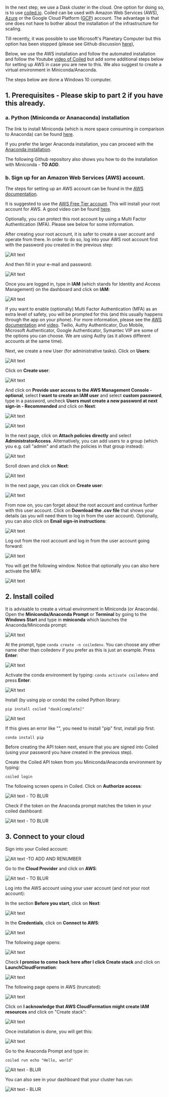 In the next step, we use a Dask cluster in the cloud. One option for doing so, is to use [coiled.io](https://www.coiled.io/). 
Coiled can be used with Amazon Web Services (AWS), [Azure](https://docs.coiled.io/user_guide/setup/azure/cli.html) or the Google Cloud Platform ([GCP](https://docs.coiled.io/user_guide/setup/gcp/cli.html)) account. The advantage is that one does not have to bother about the installation of the infrastructure for scaling. 

Till recently, it was possible to use Microsoft's Planetary Computer but this option has been stopped (please see Github discussion [here](https://github.com/microsoft/PlanetaryComputer/discussions/347)),

Below, we use the AWS installation and follow the automated installation and follow the Youtube [video of Coiled](https://www.youtube.com/watch?v=d6XouzFP_AY) but add some additional steps below for setting up AWS in case you are new to this.  We also suggest to create a virtual environment in Miniconda/Anaconda. 

The steps below are done a Windows 10 computer. 

## 1. Prerequisites - Please skip to part 2 if you have this already. 

### a. Python (Miniconda or Ananaconda) installation

The link to install Miniconda (which is more space consuming in comparison to Anaconda) can be found [here](https://docs.anaconda.com/miniconda/miniconda-other-installer-links/). 

If you prefer the larger Anaconda installation, you can proceed with the [Anaconda installation](https://www.anaconda.com/download).

The following Github repository also shows you how to do the installation with Miniconda - **TO ADD**. 

### b. Sign up for an Amazon Web Services (AWS) account. 

The steps for setting up an AWS account can be found in the [AWS documentation](https://docs.aws.amazon.com/SetUp/latest/UserGuide/setup-AWSsignup.html).

It is suggested to use the [AWS Free Tier account](https://aws.amazon.com/free/). This will install your root account for AWS. A good video can be found [here](https://www.youtube.com/watch?v=CjKhQoYeR4Q). 

Optionally, you can protect this root account by using a Multi Factor Authentication (MFA). Please see below for some information.  

After creating your root account, it is safer to create a user account and operate from there. In order to do so, log into your AWS root account first with the password you created in the previous step:

![Alt text](../images/aws_1.png)

And then fill in your e-mail and password:

![Alt text](../images/aws_2.PNG)

Once you are logged in, type in **IAM** (which stands for Identity and Access Management) on the dashboard and click on **IAM**:

![Alt text](../images/aws_3.png)

If you want to enable (optionally) Multi Factor Authentication (MFA) as an extra level of safety, you will be prompted for this (and this usually happens through the app on your phone). For more information, please see the [AWS documentation](https://aws.amazon.com/iam/features/mfa/) and [video](https://www.youtube.com/watch?v=e6A7z7FqQDE). 	Twilio, Authy Authenticator, Duo Mobile, Microsoft Authenticator, Google Authenticator, Symantec VIP are some of the options you can choose. We are using Authy (as it allows different accounts at the same time).

Next, we create a new User (for administrative tasks). Click on **Users**:

![Alt text](../images/aws_4.png)

Click on **Create user**:

![Alt text](../images/aws_5.png)

And click on **Provide user access to the AWS Management Console - optional**, select **I want to create an IAM user** and select **custom password**, type in a password, uncheck **Users must create a new password at next sign-in - Recommended** and click on **Next**:

![Alt text](../images/aws_6.png)

![Alt text](../images/aws_7.png)

In the next page, click on **Attach policies directly** and select **AdministratorAccess**. Alternatively, you can add users to a group (which you e.g. call "admin" and attach the policies in that group instead): 

![Alt text](../images/aws_8.png)

Scroll down and click on **Next**:

![Alt text](../images/aws_9.png)

In the next page, you can click on **Create user**:

![Alt text](../images/aws_10.png)

From now on, you can forget about the root account and continue further with this user account. Click on **Download the .csv file** that shows your details (as you will need them to log in from the user account). Optionally, you can also click on **Email sign-in instructions**:

![Alt text](../images/aws_11.PNG) 

Log out from the root account and log in from the user account going forward:

![Alt text](../images/aws_12.png) 

You will get the following window. Notice that optionally you can also here activate the MFA:

![Alt text](../images/aws_13.PNG)


## 2. Install coiled 

It is advisable to create a virtual environment in Miniconda (or Anaconda). Open the **Miniconda/Anaconda Prompt** or **Terminal** by going to the **Windows Start** and type in **miniconda** which launches the Anaconda/Miniconda prompt: 

![Alt text](../images/coiled_1.PNG)

At the prompt, type `conda create -n coiledenv`. You can choose any other name other than coiledenv if you prefer as this is just an example. Press **Enter**:

![Alt text](../images/coiled_2.PNG)

Activate the conda environment by typing: `conda activate coiledenv` and press **Enter**:

![Alt text](../images/coiled_3.PNG)

Install (by using pip or conda) the coiled Python library:
```
pip install coiled "dask[complete]"
```
![Alt text](../images/coiled_4.PNG)

If this gives an error like "", you need to install "pip" first, install pip first:

```
conda install pip
```

Before creating the API token next, ensure that you are signed into Coiled (using your password you have created in the previous step).

Create the Coiled API token from you Miniconda/Anaconda environment by typing:

```
coiled login
```
The following screen opens in Coiled. Click on **Authorize access**:

![Alt text](../images/coiled_5.PNG) - TO BLUR

Check if the token on the Anaconda prompt matches the token in your coiled dashboard:

![Alt text](../images/coiled_6.PNG) - TO BLUR


## 3. Connect to your cloud

Sign into your Coiled account: 

![Alt text](../images/coiled_7.PNG) -TO ADD AND RENUMBER

Go to the **Cloud Provider** and click on **AWS**:

![Alt text](../images/coiled_7.PNG) - TO BLUR

Log into the AWS account using your user account (and not your root account):

In the section **Before you start**, click on **Next**:

![Alt text](../images/coiled_8.PNG) 

In the **Credentials**, click on **Connect to AWS**:

![Alt text](../images/coiled_10.PNG) 

The following page opens:

![Alt text](../images/coiled_10.PNG) 

Check **I promise to come back here after I click Create stack** and click on **LaunchCloudFormation**:

![Alt text](../images/coiled_11.PNG) 

The following page opens in AWS (truncated):

![Alt text](../images/coiled_12.PNG) 

Click on **I acknowledge that AWS CloudFormation might create IAM resources** and click on "Create stack":

![Alt text](../images/coiled_13.PNG) 

Once installation is done, you will get this:

![Alt text](../images/coiled_15.PNG) 


Go to the Anaconda Prompt and type in:
```
coiled run echo "Hello, world"
```

![Alt text](../images/coiled_16.PNG) - BLUR

You can also see in your dashboard that your cluster has run:

![Alt text](../images/coiled_17.PNG) - BLUR



















   
